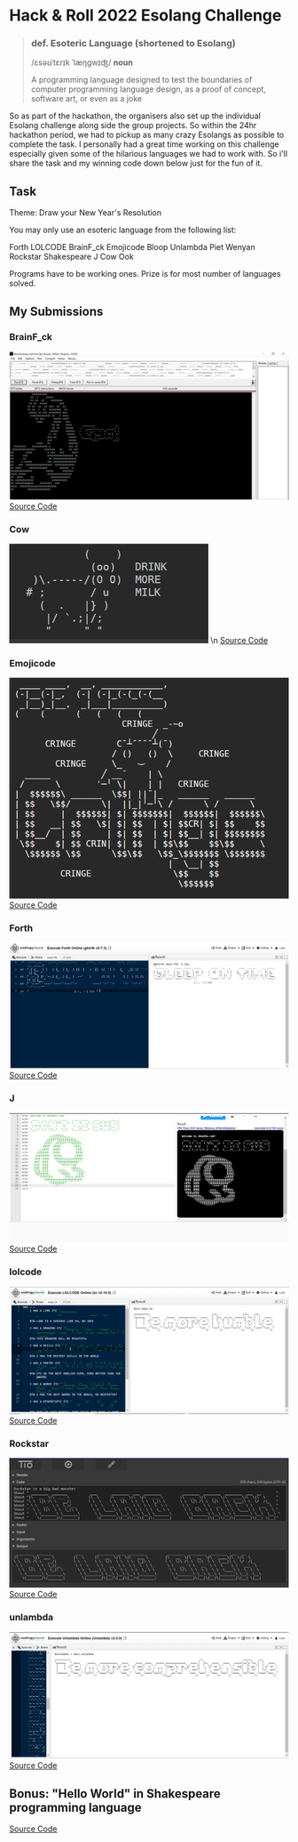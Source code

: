 # Hack & Roll 2022 Esolang Challenge

> ### def. Esoteric Language (shortened to Esolang)
> /ɛsəʊˈtɛrɪk ˈlæŋgwɪʤ/ **noun**
>
> A programming language designed to test the boundaries of computer programming language design, as a proof of concept, software art, or even as a joke

So as part of the hackathon, the organisers also set up the individual Esolang challenge along side the group projects. So within the 24hr hackathon period, we had to pickup as many crazy Esolangs as possible to complete the task. 
I personally had a great time working on this challenge especially given some of the hilarious languages we had to work with. So i'll share the task and my winning code down below just for the fun of it. 

## Task
Theme: Draw your New Year's Resolution

You may only use an esoteric language from the following list:

Forth
LOLCODE
BrainF_ck
Emojicode
Bloop
Unlambda
Piet
Wenyan
Rockstar
Shakespeare
J
Cow
Ook

Programs have to be working ones. Prize is for most number of languages solved.

## My Submissions
### BrainF_ck
![alt text](https://github.com/jjasim/H-R-2022-Esolang-Challenge/blob/main/images/Brainfuck.PNG)
[Source Code](https://github.com/jjasim/H-R-2022-Esolang-Challenge/blob/main/code/code.brainfuck)
### Cow
![alt text](https://github.com/jjasim/H-R-2022-Esolang-Challenge/blob/main/images/Cow2.PNG) \n
[Source Code](https://github.com/jjasim/H-R-2022-Esolang-Challenge/blob/main/code/code.cow)
### Emojicode
![alt text](https://github.com/jjasim/H-R-2022-Esolang-Challenge/blob/main/images/Emojicode_2.PNG)
[Source Code](https://github.com/jjasim/H-R-2022-Esolang-Challenge/blob/main/code/code.emojicode)
### Forth
![alt text](https://github.com/jjasim/H-R-2022-Esolang-Challenge/blob/main/images/forth.PNG)
[Source Code](https://github.com/jjasim/H-R-2022-Esolang-Challenge/blob/main/code/code.forth)
### J
![alt text](https://github.com/jjasim/H-R-2022-Esolang-Challenge/blob/main/images/J.PNG)
[Source Code](https://github.com/jjasim/H-R-2022-Esolang-Challenge/blob/main/code/code.j)
### lolcode
![alt text](https://github.com/jjasim/H-R-2022-Esolang-Challenge/blob/main/images/lolcode.PNG)
[Source Code](https://github.com/jjasim/H-R-2022-Esolang-Challenge/blob/main/code/code.lolcode)
### Rockstar
![alt text](https://github.com/jjasim/H-R-2022-Esolang-Challenge/blob/main/images/Rockstar.PNG)
[Source Code](https://github.com/jjasim/H-R-2022-Esolang-Challenge/blob/main/code/code.rockstar)
### unlambda
![alt text](https://github.com/jjasim/H-R-2022-Esolang-Challenge/blob/main/images/unlambda_2.PNG)
[Source Code](https://github.com/jjasim/H-R-2022-Esolang-Challenge/blob/main/code/code.unlambda)

## Bonus: "Hello World" in Shakespeare programming language
[Source Code](https://github.com/jjasim/H-R-2022-Esolang-Challenge/blob/main/code/code.shakespeare)
